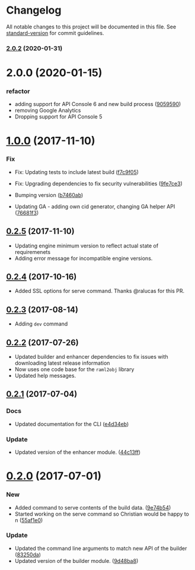 # Changelog

All notable changes to this project will be documented in this file. See [standard-version](https://github.com/conventional-changelog/standard-version) for commit guidelines.

### [2.0.2](https://github.com/mulesoft-labs/api-console-cli/compare/v2.0.0...v2.0.2) (2020-01-31)

<a name="2.0.0"></a>
# 2.0.0 (2020-01-15)

### refactor

* adding support for API Console 6 and new build process ([9059590](https://github.com/mulesoft-labs/api-console-cli/commit/9059590))
* removing Google Analytics
* Dropping support for API Console 5

<a name="1.0.0"></a>
# [1.0.0](https://github.com/mulesoft-labs/api-console-cli/compare/v0.2.5...v1.0.0) (2017-11-10)

### Fix

* Fix: Updating tests to include latest build ([f7c9f05](https://github.com/mulesoft-labs/api-console-cli/commit/f7c9f05))
* Fix: Upgrading dependencies to fix security vulnerabilities ([9fe7ce3](https://github.com/mulesoft-labs/api-console-cli/commit/9fe7ce3))

* Bumping version ([b7460ab](https://github.com/mulesoft-labs/api-console-cli/commit/b7460ab))
* Updating GA - adding own cid generator, changing GA helper API ([76681f3](https://github.com/mulesoft-labs/api-console-cli/commit/76681f3))


<a name="0.2.5"></a>
## [0.2.5](https://github.com/mulesoft-labs/api-console-cli/compare/v0.2.4...v0.2.5) (2017-11-10)

* Updating engine minimum version to reflect actual state of requiremenets
* Adding error message for incompatible engine versions.

<a name="0.2.4"></a>
## [0.2.4](https://github.com/mulesoft-labs/api-console-cli/compare/0.2.3...v0.2.4) (2017-10-16)

* Added SSL options for serve command. Thanks @ralucas for this PR.

<a name="0.2.3"></a>
## [0.2.3](https://github.com/mulesoft-labs/api-console-cli/compare/0.2.2...0.2.3) (2017-08-14)

* Adding `dev` command

<a name="0.2.2"></a>
## [0.2.2](https://github.com/mulesoft-labs/api-console-cli/compare/v0.2.1...0.2.2) (2017-07-26)

* Updated builder and enhancer dependencies to fix issues with downloading latest release information
* Now uses one code base for the `raml2obj` library
* Updated help messages.

<a name="0.2.1"></a>
## [0.2.1](https://github.com/mulesoft-labs/api-console-cli/compare/0.2.0...v0.2.1) (2017-07-04)


### Docs

* Updated documentation for the CLI ([e4d34eb](https://github.com/mulesoft-labs/api-console-cli/commit/e4d34eb))

### Update

* Updated version of the enhancer module. ([44c13ff](https://github.com/mulesoft-labs/api-console-cli/commit/44c13ff))



<a name="0.2.0"></a>
# [0.2.0](https://github.com/mulesoft-labs/api-console-cli/compare/v0.1.4...v0.2.0) (2017-07-01)


### New

* Added command to serve contents of the build data. ([9e74b54](https://github.com/mulesoft-labs/api-console-cli/commit/9e74b54))
* Started working on the serve command so Christian would be happy to n ([55af1e0](https://github.com/mulesoft-labs/api-console-cli/commit/55af1e0))

### Update

* Updated the command line arguments to match new API of the builder ([83250da](https://github.com/mulesoft-labs/api-console-cli/commit/83250da))
* Updated version of the builder module. ([9d48ba8](https://github.com/mulesoft-labs/api-console-cli/commit/9d48ba8))
